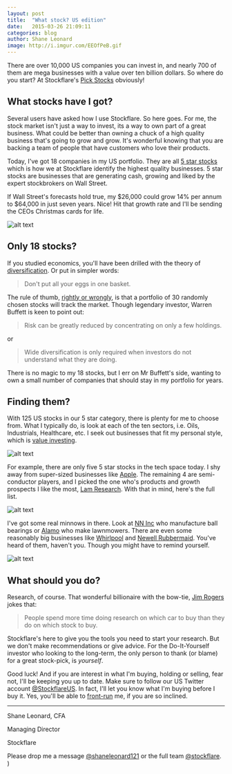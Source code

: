 ```yaml
---
layout: post
title:  "What stock? US edition"
date:   2015-03-26 21:09:11
categories: blog
author: Shane Leonard
image: http://i.imgur.com/EEOfPeB.gif
---
```


There are over 10,000 US companies you can invest in, and nearly 700 of them are mega businesses with a value over ten billion dollars. So where do you start? At Stockflare's [Pick Stocks](https://stockflare.com/stocks) obviously!

## What stocks have I got?

Several users have asked how I use Stockflare. So here goes. For me, the stock market isn't just a way to invest, its a way to own part of a great business. What could be better than owning a chuck of a high quality business that's going to grow and grow. It's wonderful knowing that you are backing a team of people that have customers who love their products. 

Today, I've got 18 companies in my US portfolio. They are all [5 star stocks](http://learn.stockflare.com/stockflare/2014/10/30/A2-what-are-five-star-stocks.html) which is how we at Stockflare identify the highest quality businesses. 5 star stocks are businesses that are generating cash, growing and liked by the expert stockbrokers on Wall Street. 

If Wall Street's forecasts hold true, my $26,000 could grow 14% per annum to $64,000 in just seven years. Nice! Hit that growth rate and I'll be sending the CEOs Christmas cards for life.

![alt text](http://imgur.com/XQ6TkmD.png "Shane's USD portfolio on 26th March") 

## Only 18 stocks? 

If you studied economics, you'll have been drilled with the theory of [diversification](http://en.wikipedia.org/wiki/Diversification_%28finance%29#Amount_of_diversification). Or put in simpler words:

> Don't put all your eggs in one basket.

The rule of thumb, [rightly or wrongly](http://www.investopedia.com/articles/stocks/11/illusion-of-diversification.asp), is that a portfolio of 30 randomly chosen stocks will track the market. Though legendary investor, Warren Buffett is keen to point out:

> Risk can be greatly reduced by concentrating on only a few holdings.

or

> Wide diversification is only required when investors do not understand what they are doing.

There is no magic to my 18 stocks, but I err on Mr Buffett's side, wanting to own a small number of companies that should stay in my portfolio for years. 

## Finding them?

With 125 US stocks in our 5 star category, there is plenty for me to choose from. What I typically do, is look at each of the ten sectors, i.e. Oils, Industrials, Healthcare, etc. I seek out businesses that fit my personal style, which is [value investing](http://en.wikipedia.org/wiki/Value_investing).

![alt text](http://imgur.com/8KycQPX.png "5 star tech stocks in the US on 26th March") 

For example, there are only five 5 star stocks in the tech space today. I shy away from super-sized businesses like [Apple](https://stockflare.com/stocks/AAPL.O). The remaining 4 are semi-conductor players, and I picked the one who's products and growth prospects I like the most, [Lam Research](https://stockflare.com/#stocks/LRCX.O). With that in mind, here's the full list. 

![alt text](http://imgur.com/PFjyGoP.png "Shane's US stocks on 26th March") 

I've got some real minnows in there. Look at [NN Inc](https://stockflare.com/#stocks/NNBR.O) who manufacture ball bearings or [Alamo](https://stockflare.com/#stocks/ALG) who make lawnmowers. There are even some reasonably big businesses like [Whirlpool](https://stockflare.com/#stocks/WHR) and [Newell Rubbermaid](https://stockflare.com.s3-website-us-east-1.amazonaws.com/stocks/NWL). You've heard of them, haven't you. Though you might have to remind yourself.

![alt text](http://imgur.com/tmQd1j7.png "Shane's projected portfolio in USD on 26th March") 

## What should you do?

Research, of course. That wonderful billionaire with the bow-tie, [Jim Rogers](http://en.wikipedia.org/wiki/Jim_Rogers) jokes that:

> People spend more time doing research on which car to buy than they do on which stock to buy.

Stockflare's here to give you the tools you need to start your research. But we don't make recommendations or give advice. For the Do-It-Yourself investor who looking to the long-term, the only person to thank (or blame) for a great stock-pick, is *yourself*.

Good luck! And if you are interest in what I'm buying, holding or selling, fear not, I'll be keeping you up to date. Make sure to follow our US Twitter account [@StockflareUS](https://twitter.com/stockflareUS). In fact, I'll let you know what I'm buying before I buy it. Yes, you'll be able to [front-run](http://en.wikipedia.org/wiki/Front_running) me, if you are so inclined.

---

Shane Leonard, CFA

Managing Director

Stockflare

Please drop me a message [@shaneleonard121](https://twitter.com/shaneleonard121) or the full team [@stockflare](https://twitter.com/stockflare).
)
